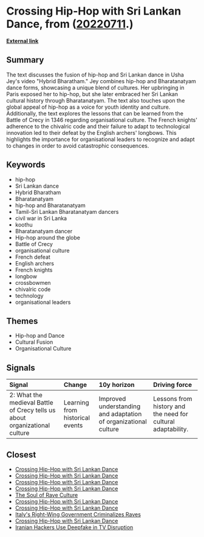 # __Crossing Hip-Hop with Sri Lankan Dance__, from ([20220711](https://kghosh.substack.com/p/20220711).)

__[External link](https://justtwothings.substack.com/p/7-july-2022-hip-hop-culture)__



## Summary

The text discusses the fusion of hip-hop and Sri Lankan dance in Usha Jey's video "Hybrid Bharatham." Jey combines hip-hop and Bharatanatyam dance forms, showcasing a unique blend of cultures. Her upbringing in Paris exposed her to hip-hop, but she later embraced her Sri Lankan cultural history through Bharatanatyam. The text also touches upon the global appeal of hip-hop as a voice for youth identity and culture.   Additionally, the text explores the lessons that can be learned from the Battle of Crecy in 1346 regarding organisational culture. The French knights' adherence to the chivalric code and their failure to adapt to technological innovation led to their defeat by the English archers' longbows. This highlights the importance for organisational leaders to recognize and adapt to changes in order to avoid catastrophic consequences.

## Keywords

* hip-hop
* Sri Lankan dance
* Hybrid Bharatham
* Bharatanatyam
* hip-hop and Bharatanatyam
* Tamil-Sri Lankan Bharatanatyam dancers
* civil war in Sri Lanka
* koothu
* Bharatanatyam dancer
* Hip-hop around the globe
* Battle of Crecy
* organisational culture
* French defeat
* English archers
* French knights
* longbow
* crossbowmen
* chivalric code
* technology
* organisational leaders

## Themes

* Hip-hop and Dance
* Cultural Fusion
* Organisational Culture

## Signals

| Signal                                                                     | Change                          | 10y horizon                                                     | Driving force                                                |
|:---------------------------------------------------------------------------|:--------------------------------|:----------------------------------------------------------------|:-------------------------------------------------------------|
| 2: What the medieval Battle of Crecy tells us about organizational culture | Learning from historical events | Improved understanding and adaptation of organizational culture | Lessons from history and the need for cultural adaptability. |

## Closest

* [Crossing Hip-Hop with Sri Lankan Dance](0eec94d49d73ca7a3669da31cea25e51)
* [Crossing Hip-Hop with Sri Lankan Dance](0eec94d49d73ca7a3669da31cea25e51)
* [Crossing Hip-Hop with Sri Lankan Dance](0eec94d49d73ca7a3669da31cea25e51)
* [Crossing Hip-Hop with Sri Lankan Dance](0eec94d49d73ca7a3669da31cea25e51)
* [The Soul of Rave Culture](6e4ceb9775da7cfb35a214ab51ac13b6)
* [Crossing Hip-Hop with Sri Lankan Dance](0eec94d49d73ca7a3669da31cea25e51)
* [Crossing Hip-Hop with Sri Lankan Dance](0eec94d49d73ca7a3669da31cea25e51)
* [Italy's Right-Wing Government Criminalizes Raves](adb7356f3711c023daf08fec38221395)
* [Crossing Hip-Hop with Sri Lankan Dance](0eec94d49d73ca7a3669da31cea25e51)
* [Iranian Hackers Use Deepfake in TV Disruption](25f3ff23280cd27f74b3b60e9168d657)